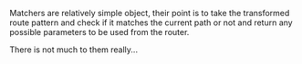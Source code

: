 Matchers are relatively simple object, their point is to take the transformed route pattern and check if it matches the current path or not and return any possible parameters to be used from the router.

There is not much to them really...
